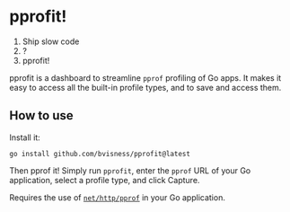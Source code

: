 # pprofit!

1. Ship slow code
2. ?
3. pprofit!

pprofit is a dashboard to streamline `pprof` profiling of Go apps. It makes it easy to access all the built-in profile types, and to save and access them.

## How to use

Install it:

```
go install github.com/bvisness/pprofit@latest
```

Then pprof it! Simply run `pprofit`, enter the `pprof` URL of your Go application, select a profile type, and click Capture.

Requires the use of [`net/http/pprof`](https://pkg.go.dev/net/http/pprof) in your Go application.
